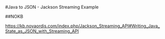 #Java to JSON - Jackson Streaming Example

##NOKB

https://kb.novaordis.com/index.php/Jackson_Streaming_API#Writing_Java_State_as_JSON_with_Streaming_API



